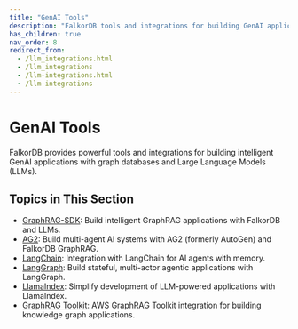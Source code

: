 ```yaml
---
title: "GenAI Tools"
description: "FalkorDB tools and integrations for building GenAI applications"
has_children: true
nav_order: 8
redirect_from:
  - /llm_integrations.html
  - /llm_integrations
  - /llm-integrations.html
  - /llm-integrations
---
```


# GenAI Tools

FalkorDB provides powerful tools and integrations for building intelligent GenAI applications with graph databases and Large Language Models (LLMs).

## Topics in This Section

- [GraphRAG-SDK](./graphrag-sdk.md): Build intelligent GraphRAG applications with FalkorDB and LLMs.
- [AG2](./ag2.md): Build multi-agent AI systems with AG2 (formerly AutoGen) and FalkorDB GraphRAG.
- [LangChain](./langchain.md): Integration with LangChain for AI agents with memory.
- [LangGraph](./langgraph.md): Build stateful, multi-actor agentic applications with LangGraph.
- [LlamaIndex](./llamaindex.md): Simplify development of LLM-powered applications with LlamaIndex.
- [GraphRAG Toolkit](./graphrag-toolkit.md): AWS GraphRAG Toolkit integration for building knowledge graph applications.
